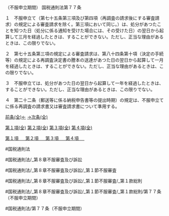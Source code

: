（不服申立期間）
国税通則法第７７条

１　不服申立て（第七十五条第三項及び第四項（再調査の請求後にする審査請求）の規定による審査請求を除く。第三項において同じ。）は、処分があつたことを知つた日（処分に係る通知を受けた場合には、その受けた日）の翌日から起算して三月を経過したときは、することができない。ただし、正当な理由があるときは、この限りでない。

２　第七十五条第三項の規定による審査請求は、第八十四条第十項（決定の手続等）の規定による再調査決定書の謄本の送達があつた日の翌日から起算して一月を経過したときは、することができない。ただし、正当な理由があるときは、この限りでない。

３　不服申立ては、処分があつた日の翌日から起算して一年を経過したときは、することができない。ただし、正当な理由があるときは、この限りでない。

４　第二十二条（郵送等に係る納税申告書等の提出時期）の規定は、不服申立てに係る再調査の請求書又は審査請求書について準用する。

[前条(全)←](国税通則法＿＿＿＿＿第７６条_.md)    [→次条(全)](国税通則法＿＿＿＿＿第７７条の２_.md)

[第１項(全)](国税通則法＿＿＿＿＿第７７条第１項_.md)  [第２項(全)](国税通則法＿＿＿＿＿第７７条第２項_.md)  [第３項(全)](国税通則法＿＿＿＿＿第７７条第３項_.md)  [第４項(全)](国税通則法＿＿＿＿＿第７７条第４項_.md)  

[第１項 　 ](国税通則法＿＿＿＿＿第７７条第１項.md)  [第２項 　 ](国税通則法＿＿＿＿＿第７７条第２項.md)  [第３項 　 ](国税通則法＿＿＿＿＿第７７条第３項.md)  [第４項 　 ](国税通則法＿＿＿＿＿第７７条第４項.md)  

#国税通則法

#国税通則法/_第８章不服審査及び訴訟

#国税通則法/_第８章不服審査及び訴訟/_第１節不服審査

#国税通則法/_第８章不服審査及び訴訟/_第１節不服審査/_第１款総則

#国税通則法/_第８章不服審査及び訴訟/_第１節不服審査/_第１款総則/第７７条（不服申立期間）

#国税通則法/第７７条（不服申立期間）


